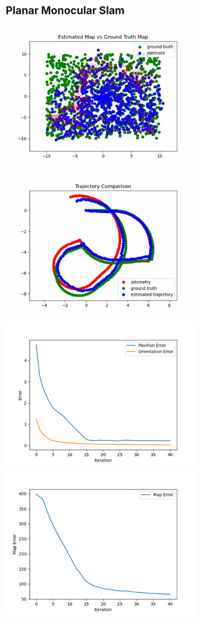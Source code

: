 # Planar Monocular Slam

![Landmarks Animation](figures/landmarks_animation.gif "SLAM in action")

![Trajectory Animation](figures/trajectory_animation.gif "SLAM in action")

![Trajectory Error Plot](figures/pose_error_040.png)

![Map Error Plot](figures/map_error_040.png)